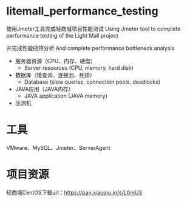 # litemall_performance_testing
使用Jmeter工具完成轻商城项目性能测试
Using Jmeter tool to complete performance testing of the Light Mall project


并完成性能瓶颈分析
And complete performance bottleneck analysis
- 服务器资源（CPU、内存、硬盘）
  - Server resources (CPU, memory, hard disk)
- 数据库（慢查询、连接池、死锁）
  - Database (slow queries, connection pools, deadlocks)
- JAVA应用（JAVA内存）
  - JAVA application (JAVA memory)
- 压测机

# 工具
VMware、MySQL、Jmeter、ServerAgent

# 项目资源
轻商城CentOS下载url：https://pan.xiaoqiu.in/s/L0mU3
